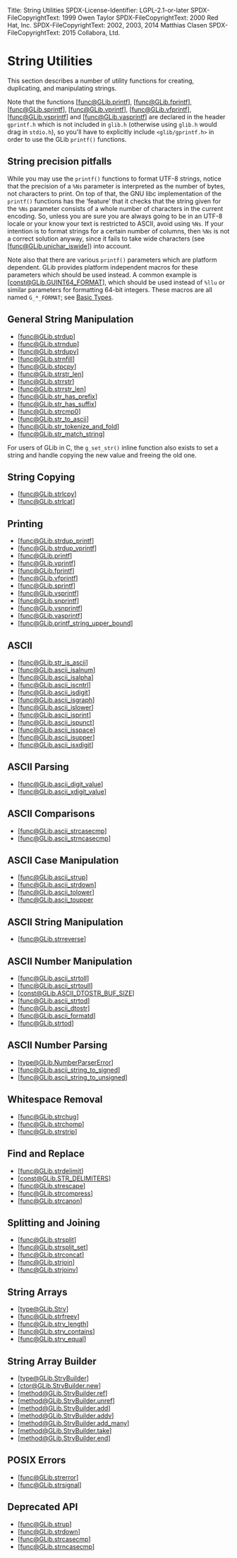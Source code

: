 Title: String Utilities
SPDX-License-Identifier: LGPL-2.1-or-later
SPDX-FileCopyrightText: 1999 Owen Taylor
SPDX-FileCopyrightText: 2000 Red Hat, Inc.
SPDX-FileCopyrightText: 2002, 2003, 2014 Matthias Clasen
SPDX-FileCopyrightText: 2015 Collabora, Ltd.

# String Utilities

This section describes a number of utility functions for creating,
duplicating, and manipulating strings.

Note that the functions [func@GLib.printf], [func@GLib.fprintf],
[func@GLib.sprintf], [func@GLib.vprintf], [func@GLib.vfprintf],
[func@GLib.vsprintf] and [func@GLib.vasprintf] are declared in the header
`gprintf.h` which is not included in `glib.h`
(otherwise using `glib.h` would drag in `stdio.h`), so you'll have to
explicitly include `<glib/gprintf.h>` in order to use the GLib
`printf()` functions.

## String precision pitfalls

While you may use the `printf()` functions to format UTF-8 strings,
notice that the precision of a `%Ns` parameter is interpreted
as the number of bytes, not characters to print. On top of that,
the GNU libc implementation of the `printf()` functions has the
‘feature’ that it checks that the string given for the `%Ns`
parameter consists of a whole number of characters in the current
encoding. So, unless you are sure you are always going to be in an
UTF-8 locale or your know your text is restricted to ASCII, avoid
using `%Ns`. If your intention is to format strings for a
certain number of columns, then `%Ns` is not a correct solution
anyway, since it fails to take wide characters (see [func@GLib.unichar_iswide])
into account.

Note also that there are various `printf()` parameters which are platform
dependent. GLib provides platform independent macros for these parameters
which should be used instead. A common example is [const@GLib.GUINT64_FORMAT],
which should be used instead of `%llu` or similar parameters for formatting
64-bit integers. These macros are all named `G_*_FORMAT`; see
[Basic Types](types.html).

## General String Manipulation

 * [func@GLib.strdup]
 * [func@GLib.strndup]
 * [func@GLib.strdupv]
 * [func@GLib.strnfill]
 * [func@GLib.stpcpy]
 * [func@GLib.strstr_len]
 * [func@GLib.strrstr]
 * [func@GLib.strrstr_len]
 * [func@GLib.str_has_prefix]
 * [func@GLib.str_has_suffix]
 * [func@GLib.strcmp0]
 * [func@GLib.str_to_ascii]
 * [func@GLib.str_tokenize_and_fold]
 * [func@GLib.str_match_string]

For users of GLib in C, the `g_set_str()` inline function also exists to set a
string and handle copying the new value and freeing the old one.

## String Copying

 * [func@GLib.strlcpy]
 * [func@GLib.strlcat]

## Printing

 * [func@GLib.strdup_printf]
 * [func@GLib.strdup_vprintf]
 * [func@GLib.printf]
 * [func@GLib.vprintf]
 * [func@GLib.fprintf]
 * [func@GLib.vfprintf]
 * [func@GLib.sprintf]
 * [func@GLib.vsprintf]
 * [func@GLib.snprintf]
 * [func@GLib.vsnprintf]
 * [func@GLib.vasprintf]
 * [func@GLib.printf_string_upper_bound]

## ASCII

 * [func@GLib.str_is_ascii]
 * [func@GLib.ascii_isalnum]
 * [func@GLib.ascii_isalpha]
 * [func@GLib.ascii_iscntrl]
 * [func@GLib.ascii_isdigit]
 * [func@GLib.ascii_isgraph]
 * [func@GLib.ascii_islower]
 * [func@GLib.ascii_isprint]
 * [func@GLib.ascii_ispunct]
 * [func@GLib.ascii_isspace]
 * [func@GLib.ascii_isupper]
 * [func@GLib.ascii_isxdigit]

## ASCII Parsing

 * [func@GLib.ascii_digit_value]
 * [func@GLib.ascii_xdigit_value]

## ASCII Comparisons

 * [func@GLib.ascii_strcasecmp]
 * [func@GLib.ascii_strncasecmp]

## ASCII Case Manipulation

 * [func@GLib.ascii_strup]
 * [func@GLib.ascii_strdown]
 * [func@GLib.ascii_tolower]
 * [func@GLib.ascii_toupper

## ASCII String Manipulation

 * [func@GLib.strreverse]

## ASCII Number Manipulation

 * [func@GLib.ascii_strtoll]
 * [func@GLib.ascii_strtoull]
 * [const@GLib.ASCII_DTOSTR_BUF_SIZE]
 * [func@GLib.ascii_strtod]
 * [func@GLib.ascii_dtostr]
 * [func@GLib.ascii_formatd]
 * [func@GLib.strtod]

## ASCII Number Parsing

 * [type@GLib.NumberParserError]
 * [func@GLib.ascii_string_to_signed]
 * [func@GLib.ascii_string_to_unsigned]

## Whitespace Removal

 * [func@GLib.strchug]
 * [func@GLib.strchomp]
 * [func@GLib.strstrip]

## Find and Replace

 * [func@GLib.strdelimit]
 * [const@GLib.STR_DELIMITERS]
 * [func@GLib.strescape]
 * [func@GLib.strcompress]
 * [func@GLib.strcanon]

## Splitting and Joining

 * [func@GLib.strsplit]
 * [func@GLib.strsplit_set]
 * [func@GLib.strconcat]
 * [func@GLib.strjoin]
 * [func@GLib.strjoinv]

## String Arrays

 * [type@GLib.Strv]
 * [func@GLib.strfreev]
 * [func@GLib.strv_length]
 * [func@GLib.strv_contains]
 * [func@GLib.strv_equal]

## String Array Builder

 * [type@GLib.StrvBuilder]
 * [ctor@GLib.StrvBuilder.new]
 * [method@GLib.StrvBuilder.ref]
 * [method@GLib.StrvBuilder.unref]
 * [method@GLib.StrvBuilder.add]
 * [method@GLib.StrvBuilder.addv]
 * [method@GLib.StrvBuilder.add_many]
 * [method@GLib.StrvBuilder.take]
 * [method@GLib.StrvBuilder.end]

## POSIX Errors

 * [func@GLib.strerror]
 * [func@GLib.strsignal]

## Deprecated API

 * [func@GLib.strup]
 * [func@GLib.strdown]
 * [func@GLib.strcasecmp]
 * [func@GLib.strncasecmp]
